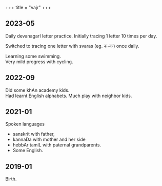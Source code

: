 +++
title = "vajr"
+++

## 2023-05
Daily devanagarI letter practice. Initially tracing 1 letter 10 times per day. 

Switched to tracing one letter with svaras (eg. क-कः) once daily.

Learning some swimming.  
Very mild progress with cycling.

## 2022-09
Did some khAn academy kids.  
Had learnt English alphabets.
Much play with neighbor kids.

## 2021-01
Spoken languages

- sanskrit with father,
- kannaDa with mother and her side
- hebbAr tamIL with paternal grandparents.
- Some English.

## 2019-01
Birth.  


